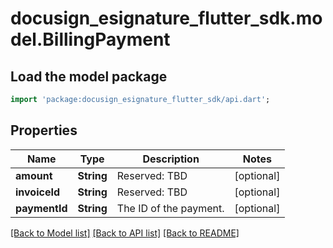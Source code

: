 # docusign_esignature_flutter_sdk.model.BillingPayment

## Load the model package
```dart
import 'package:docusign_esignature_flutter_sdk/api.dart';
```

## Properties
Name | Type | Description | Notes
------------ | ------------- | ------------- | -------------
**amount** | **String** | Reserved: TBD | [optional] 
**invoiceId** | **String** | Reserved: TBD | [optional] 
**paymentId** | **String** | The ID of the payment. | [optional] 

[[Back to Model list]](../README.md#documentation-for-models) [[Back to API list]](../README.md#documentation-for-api-endpoints) [[Back to README]](../README.md)


